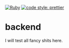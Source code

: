 [![Ruby](https://github.com/robturtle/backend/workflows/Ruby/badge.svg)](https://github.com/robturtle/backend/actions?query=workflow%3ARuby)
[![code style: prettier](https://img.shields.io/badge/code_style-prettier-ff69b4.svg?style=flat-square)](https://github.com/prettier/prettier)

# backend

I will test all fancy shits here.
